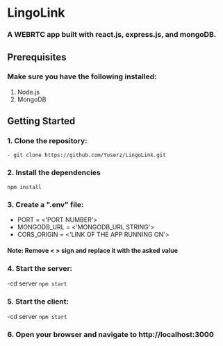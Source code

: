# LingoLink
### A WEBRTC app built with react.js, express.js, and mongoDB.

## Prerequisites
### Make sure you have the following installed:

1. Node.js
2. MongoDB

## Getting Started
### 1. Clone the repository:
    - git clone https://github.com/Yuserz/LingoLink.git
    
### 2. Install the dependencies</h3>

  `npm install`

### 3. Create a ".env" file:</h3>
- PORT = <'PORT NUMBER'>
- MONGODB_URL = <'MONGODB_URL STRING'>
- CORS_ORIGIN = <'LINK OF THE APP RUNNING ON'>

#### Note: Remove < > sign and replace it with the asked value

### 4. Start the server:</h3>
-cd server
  `npm start`
  
### 5. Start the client:</h3>
-cd server
  `npm start`

### 6. Open your browser and navigate to http://localhost:3000</h3>


